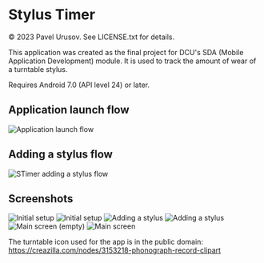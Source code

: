 # Stylus Timer

&copy; 2023 Pavel Urusov. See LICENSE.txt for details.

This application was created as the final project for DCU's SDA (Mobile Application Development) module. It is used to track the amount of wear of a turntable stylus.

Requires Android 7.0 (API level 24) or later.

## Application launch flow

![Application launch flow](png/stimer_launch_flow.png)

## Adding a stylus flow

![STimer adding a stylus flow](png/stimer_stylus_flow.png)

## Screenshots

![Initial setup](png/stimer_initial_setup1.png)
![Initial setup](png/stimer_initial_setup2.png)
![Adding a stylus](png/stimer_add1.png)
![Adding a stylus](png/stimer_add2.png)
![Main screen (empty)](png/stimer_main_empty.png)
![Main screen](png/stimer_main.png)


The turntable icon used for the app is in the public domain: https://creazilla.com/nodes/3153218-phonograph-record-clipart 
